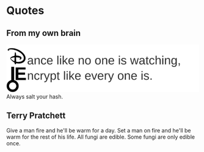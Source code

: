 # Quotes
## From my own brain
![](/d&e.svg)
Always salt your hash.

## Terry Pratchett
Give a man fire and he'll be warm for a day. Set a man on fire and he'll be warm for the rest of his life.
All fungi are edible. Some fungi are only edible once.
